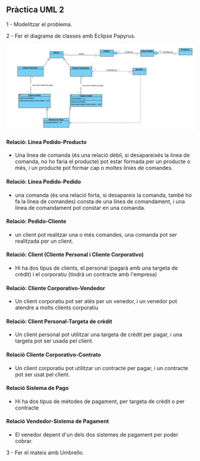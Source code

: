 ## Pràctica UML 2

1 - Modelitzar el problema.

2 - Fer el diagrama de classes amb Eclipse Papyrus.

![](imatges/1.png)

#### Relació: Línea Pedido-Producto
- Una linea de comanda (és una relació dèbil, si desapareixés la linea de comanda, no ho faria el producte) pot estar formada per un producte o més, i un producte pot formar cap o moltes línies de comandes.
#### Relació: Línea Pedido-Pedido
- una comanda (és una relació forta, si desapareix la comanda, també ho fa la línea de comandes) consta de una línea de comandament, i una línea de comandament pot constar en una comanda.
#### Relació: Pedido-Cliente
- un client pot realitzar una o més comandes, una comanda pot ser realitzada per un client.
####  Relació: Client (Cliente Personal i Cliente Corporativo)
- Hi ha dos tipus de clients, el personal (pagarà amb una targeta de crèdit) i el corporatiu (tindrà un contracte amb l'empresa)
####    Relació: Cliente Corporativo-Vendedor
- Un client corporatiu pot ser atès per un venedor, i un venedor pot atendre a molts clients corporatiu
#### Relació: Client Personal-Targeta de crèdit
- Un client personal pot utilitzar una targeta de crèdit per pagar, i una targeta pot ser usada pel client.
#### Relació Cliente Corporativo-Contrato
   - Un client corporatiu pot utilitzar un contracte per pagar, i un contracte pot ser usat pel client.
#### Relació Sistema de Pago
 - Hi ha dos tipus de mètodes de pagament, per targeta de crèdit o per contracte
#### Relació Vendedor-Sistema de Pagament
- El venedor depent d'un dels dos sistemes de pagament per poder cobrar.

3 - Fer el mateix amb Umbrello.